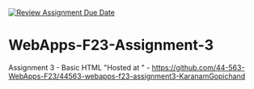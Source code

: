 [![Review Assignment Due Date](https://classroom.github.com/assets/deadline-readme-button-24ddc0f5d75046c5622901739e7c5dd533143b0c8e959d652212380cedb1ea36.svg)](https://classroom.github.com/a/q2-Q7VCy)
# WebApps-F23-Assignment-3
Assignment 3 - Basic HTML
"Hosted at " - https://github.com/44-563-WebApps-F23/44563-webapps-f23-assignment3-KaranamGopichand
